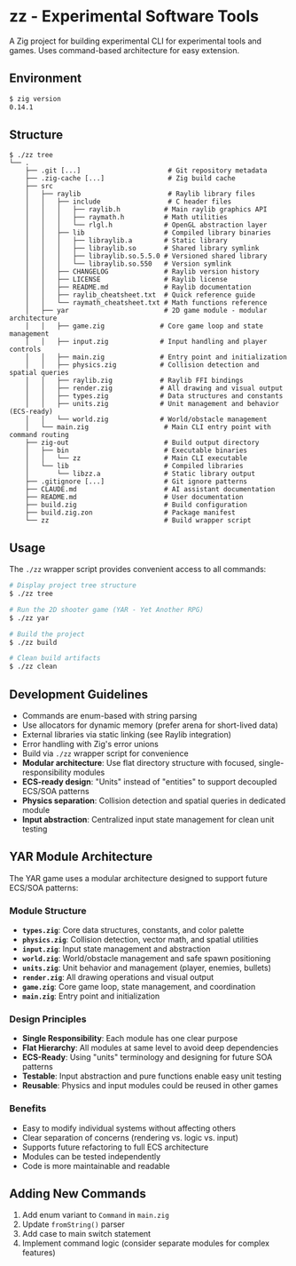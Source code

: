 # zz - Experimental Software Tools

A Zig project for building experimental CLI for experimental tools and games.
Uses command-based architecture for easy extension.

## Environment

```bash
$ zig version
0.14.1
```

## Structure

```
$ ./zz tree
└── .
    ├── .git [...]                      # Git repository metadata
    ├── .zig-cache [...]                # Zig build cache
    ├── src
    │   ├── raylib                      # Raylib library files
    │   │   ├── include                 # C header files
    │   │   │   ├── raylib.h           # Main raylib graphics API
    │   │   │   ├── raymath.h          # Math utilities
    │   │   │   └── rlgl.h             # OpenGL abstraction layer
    │   │   ├── lib                    # Compiled library binaries
    │   │   │   ├── libraylib.a        # Static library
    │   │   │   ├── libraylib.so       # Shared library symlink
    │   │   │   ├── libraylib.so.5.5.0 # Versioned shared library
    │   │   │   └── libraylib.so.550   # Version symlink
    │   │   ├── CHANGELOG              # Raylib version history
    │   │   ├── LICENSE                # Raylib license
    │   │   ├── README.md              # Raylib documentation
    │   │   ├── raylib_cheatsheet.txt  # Quick reference guide
    │   │   └── raymath_cheatsheet.txt # Math functions reference
    │   ├── yar                        # 2D game module - modular architecture
    │   │   ├── game.zig              # Core game loop and state management
    │   │   ├── input.zig             # Input handling and player controls
    │   │   ├── main.zig              # Entry point and initialization
    │   │   ├── physics.zig           # Collision detection and spatial queries
    │   │   ├── raylib.zig            # Raylib FFI bindings
    │   │   ├── render.zig            # All drawing and visual output
    │   │   ├── types.zig             # Data structures and constants
    │   │   ├── units.zig             # Unit management and behavior (ECS-ready)
    │   │   └── world.zig             # World/obstacle management
    │   └── main.zig                   # Main CLI entry point with command routing
    ├── zig-out                        # Build output directory
    │   ├── bin                        # Executable binaries
    │   │   └── zz                     # Main CLI executable
    │   └── lib                        # Compiled libraries
    │       └── libzz.a                # Static library output
    ├── .gitignore [...]               # Git ignore patterns
    ├── CLAUDE.md                      # AI assistant documentation
    ├── README.md                      # User documentation
    ├── build.zig                      # Build configuration
    ├── build.zig.zon                  # Package manifest
    └── zz                             # Build wrapper script
```

## Usage

The `./zz` wrapper script provides convenient access to all commands:

```bash
# Display project tree structure
$ ./zz tree

# Run the 2D shooter game (YAR - Yet Another RPG)
$ ./zz yar

# Build the project
$ ./zz build

# Clean build artifacts
$ ./zz clean
```

## Development Guidelines

- Commands are enum-based with string parsing
- Use allocators for dynamic memory (prefer arena for short-lived data)
- External libraries via static linking (see Raylib integration)
- Error handling with Zig's error unions
- Build via `./zz` wrapper script for convenience
- **Modular architecture**: Use flat directory structure with focused, single-responsibility modules
- **ECS-ready design**: "Units" instead of "entities" to support decoupled ECS/SOA patterns
- **Physics separation**: Collision detection and spatial queries in dedicated module
- **Input abstraction**: Centralized input state management for clean unit testing

## YAR Module Architecture

The YAR game uses a modular architecture designed to support future ECS/SOA patterns:

### Module Structure
- **`types.zig`**: Core data structures, constants, and color palette
- **`physics.zig`**: Collision detection, vector math, and spatial utilities
- **`input.zig`**: Input state management and abstraction
- **`world.zig`**: World/obstacle management and safe spawn positioning
- **`units.zig`**: Unit behavior and management (player, enemies, bullets)
- **`render.zig`**: All drawing operations and visual output
- **`game.zig`**: Core game loop, state management, and coordination
- **`main.zig`**: Entry point and initialization

### Design Principles
- **Single Responsibility**: Each module has one clear purpose
- **Flat Hierarchy**: All modules at same level to avoid deep dependencies
- **ECS-Ready**: Using "units" terminology and designing for future SOA patterns
- **Testable**: Input abstraction and pure functions enable easy unit testing
- **Reusable**: Physics and input modules could be reused in other games

### Benefits
- Easy to modify individual systems without affecting others
- Clear separation of concerns (rendering vs. logic vs. input)
- Supports future refactoring to full ECS architecture
- Modules can be tested independently
- Code is more maintainable and readable

## Adding New Commands

1. Add enum variant to `Command` in `main.zig`
2. Update `fromString()` parser
3. Add case to main switch statement
4. Implement command logic (consider separate modules for complex features)